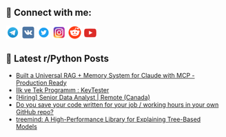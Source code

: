 ## 🔎 Connect with me:
[<img src="https://github.com/bullbesh/bullbesh/blob/main/images/Telegram.png" width="32" height="32" />](https://t.me/bullbesh)
[<img src="https://github.com/bullbesh/bullbesh/blob/main/images/VK.png" width="32" height="32" />](https://vk.com/bullbesh)
[<img src="https://github.com/bullbesh/bullbesh/blob/main/images/Twitter.png" width="32" height="32" />](https://twitter.com/bullbesh1)
[<img src="https://github.com/bullbesh/bullbesh/blob/main/images/Instagram.png" width="32" height="32" />](https://www.instagram.com/bullbesh)
[<img src="https://github.com/bullbesh/bullbesh/blob/main/images/Reddit.png" width="32" height="32" />](https://www.reddit.com/user/bullbesh)
[<img src="https://github.com/bullbesh/bullbesh/blob/main/images/YouTube.png" width="32" height="32" />](https://www.youtube.com/channel/UCtfjRs6uzgq5mfm8S06WTcg)

## 📕 Latest r/Python Posts
<!-- BLOG-POST-LIST:START -->
- [Built a Universal RAG + Memory System for Claude with MCP - Production Ready](https://www.reddit.com/r/Python/comments/1m7m0yp/built_a_universal_rag_memory_system_for_claude/)
- [İlk ve Tek Programım : KeyTester](https://www.reddit.com/r/Python/comments/1m7liln/ilk_ve_tek_programım_keytester/)
- [[Hiring] Senior Data Analyst | Remote &lpar;Canada&rpar;](https://www.reddit.com/r/Python/comments/1m7j7se/hiring_senior_data_analyst_remote_canada/)
- [Do you save your code written for your job / working hours in your own GitHub repo?](https://www.reddit.com/r/Python/comments/1m7j432/do_you_save_your_code_written_for_your_job/)
- [treemind: A High-Performance Library for Explaining Tree-Based Models](https://www.reddit.com/r/Python/comments/1m7i7ie/treemind_a_highperformance_library_for_explaining/)
<!-- BLOG-POST-LIST:END -->
